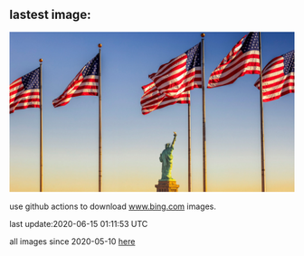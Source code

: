 ## lastest image:
![](images/FlagPlazaLiberty.jpg)

use github actions to download www.bing.com images.

last update:2020-06-15 01:11:53 UTC

all images since 2020-05-10 [here](https://github.com/counter2015/bing-daily-images/tree/master/images) 
